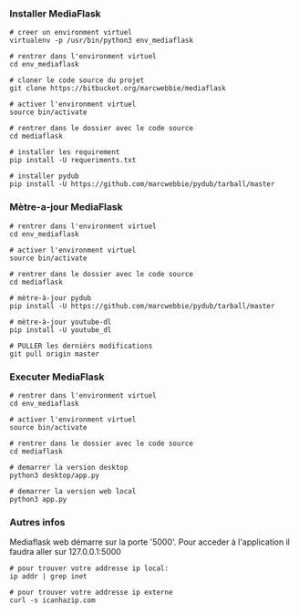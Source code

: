 ### Installer MediaFlask

```
# creer un environment virtuel
virtualenv -p /usr/bin/python3 env_mediaflask

# rentrer dans l'environment virtuel
cd env_mediaflask

# cloner le code source du projet
git clone https://bitbucket.org/marcwebbie/mediaflask

# activer l'environment virtuel
source bin/activate

# rentrer dans le dossier avec le code source
cd mediaflask

# installer les requirement
pip install -U requeriments.txt

# installer pydub
pip install -U https://github.com/marcwebbie/pydub/tarball/master
```

### Mètre-a-jour MediaFlask

```
# rentrer dans l'environment virtuel
cd env_mediaflask

# activer l'environment virtuel
source bin/activate

# rentrer dans le dossier avec le code source
cd mediaflask

# mètre-à-jour pydub
pip install -U https://github.com/marcwebbie/pydub/tarball/master

# mètre-à-jour youtube-dl
pip install -U youtube_dl

# PULLER les dernièrs modifications
git pull origin master
```


### Executer MediaFlask

```
# rentrer dans l'environment virtuel
cd env_mediaflask

# activer l'environment virtuel
source bin/activate

# rentrer dans le dossier avec le code source
cd mediaflask

# demarrer la version desktop
python3 desktop/app.py

# demarrer la version web local
python3 app.py
```


### Autres infos

Mediaflask web démarre sur la porte '5000'. Pour acceder à l'application il faudra aller sur 127.0.0.1:5000

```
# pour trouver votre addresse ip local:
ip addr | grep inet

# pour trouver votre addresse ip externe
curl -s icanhazip.com
```